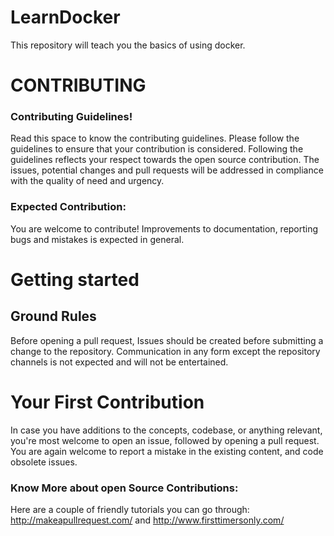 # LearnDocker
This repository will teach you the basics of using docker.

# CONTRIBUTING

### Contributing Guidelines!

 Read this space to know the contributing guidelines. Please follow the guidelines to ensure that your contribution is considered. Following the guidelines reflects your respect towards the open source contribution. The issues, potential changes and pull requests will be addressed in compliance with the quality of need and urgency.  

### Expected Contribution:
You are welcome to contribute! Improvements to documentation, reporting bugs and mistakes is expected in general.

# Getting started

## Ground Rules
Before opening a pull request, Issues should be created before submitting a change to the repository. Communication in any form except the repository channels is not expected and will not be entertained.


# Your First Contribution
In case you have additions to the concepts, codebase, or anything relevant, you're most welcome to open an issue, followed by opening a pull request. You are again welcome to report a mistake in the existing content, and code obsolete issues.


### Know More about open Source Contributions:
Here are a couple of friendly tutorials you can go through: http://makeapullrequest.com/ and http://www.firsttimersonly.com/

